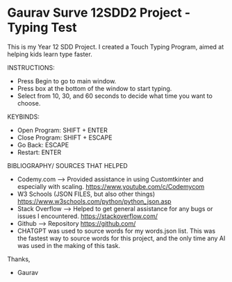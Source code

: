 # Gaurav Surve 12SDD2 Project - Typing Test
 
This is my Year 12 SDD Project.
I created a Touch Typing Program, aimed at helping kids learn type faster.


INSTRUCTIONS:
- Press Begin to go to main window.
- Press box at the bottom of the window to start typing.
- Select from 10, 30, and 60 seconds to decide what time you want to choose.

KEYBINDS:
- Open Program: SHIFT + ENTER 
- Close Program: SHIFT + ESCAPE
- Go Back: ESCAPE
- Restart: ENTER

BIBLIOGRAPHY/ SOURCES THAT HELPED
- Codemy.com --> Provided assistance in using Customtkinter and especially with scaling.
    https://www.youtube.com/c/Codemycom
- W3 Schools (JSON FILES, but also other things)
    https://www.w3schools.com/python/python_json.asp
- Stack Overflow --> Helped to get general assistance for any bugs or issues I encountered. 
    https://stackoverflow.com/
- Github --> Repository
    https://github.com/
- CHATGPT was used to source words for my words.json list. This was the fastest way to source words for this project, and the only time any AI was used in the making of this task. 




Thanks, 
- Gaurav
